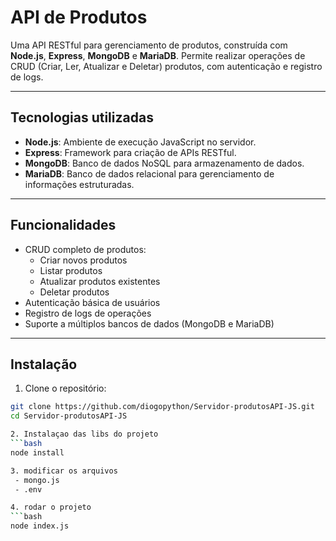 # API de Produtos

Uma API RESTful para gerenciamento de produtos, construída com **Node.js**, **Express**, **MongoDB** e **MariaDB**. Permite realizar operações de CRUD (Criar, Ler, Atualizar e Deletar) produtos, com autenticação e registro de logs.

---

## Tecnologias utilizadas

- **Node.js**: Ambiente de execução JavaScript no servidor.
- **Express**: Framework para criação de APIs RESTful.
- **MongoDB**: Banco de dados NoSQL para armazenamento de dados.
- **MariaDB**: Banco de dados relacional para gerenciamento de informações estruturadas.

---

## Funcionalidades

- CRUD completo de produtos:
  - Criar novos produtos
  - Listar produtos
  - Atualizar produtos existentes
  - Deletar produtos
- Autenticação básica de usuários
- Registro de logs de operações
- Suporte a múltiplos bancos de dados (MongoDB e MariaDB)

---

## Instalação

1. Clone o repositório:

```bash
git clone https://github.com/diogopython/Servidor-produtosAPI-JS.git
cd Servidor-produtosAPI-JS

2. Instalaçao das libs do projeto
```bash
node install

3. modificar os arquivos
 - mongo.js
 - .env

4. rodar o projeto
```bash
node index.js